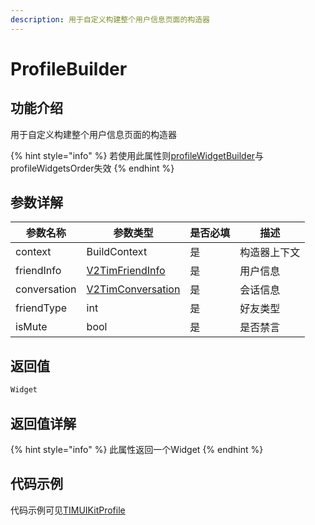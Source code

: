 ```yaml
---
description: 用于自定义构建整个用户信息页面的构造器
---
```


# ProfileBuilder

## 功能介绍

用于自定义构建整个用户信息页面的构造器

{% hint style="info" %}
若使用此属性则[profileWidgetBuilder](ProfileWidgetBuilder.md)与profileWidgetsOrder失效
{% endhint %}

## 参数详解

| 参数名称         | 参数类型                                                                      | 是否必填 | 描述     |
| ------------ | ------------------------------------------------------------------------- | ---- | ------ |
| context      | BuildContext                                                              | 是    | 构造器上下文 |
| friendInfo   | [V2TimFriendInfo](../../api/guan-jian-lei/user/v2timfriendinfo.md)        | 是    | 用户信息   |
| conversation | [V2TimConversation](../../api/guan-jian-lei/message/v2timconversation.md) | 是    | 会话信息   |
| friendType   | int                                                                       | 是    | 好友类型   |
| isMute       | bool                                                                      | 是    | 是否禁言   |

## 返回值

```dart
Widget
```

## 返回值详解

{% hint style="info" %}
此属性返回一个Widget
{% endhint %}

## 代码示例

代码示例可见[TIMUIKitProfile](../TIMUIKitAddFriend/)
